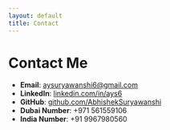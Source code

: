 ```yaml
---
layout: default
title: Contact
---
```


# Contact Me

- **Email**: [aysuryawanshi6@gmail.com](mailto:aysuryawanshi6@gmail.com)
- **LinkedIn**: [linkedin.com/in/ays6](https://www.linkedin.com/in/ays6)
- **GitHub**: [github.com/AbhishekSuryawanshi](https://github.com/AbhishekSuryawanshi)
- **Dubai Number**: +971 561559106
- **India Number**: +91 9967980560 
